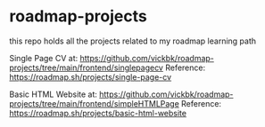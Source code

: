 # roadmap-projects

this repo holds all the projects related to my roadmap learning path

Single Page CV at: https://github.com/vickbk/roadmap-projects/tree/main/frontend/singlepagecv
Reference: https://roadmap.sh/projects/single-page-cv

Basic HTML Website at: https://github.com/vickbk/roadmap-projects/tree/main/frontend/simpleHTMLPage
Reference: https://roadmap.sh/projects/basic-html-website
